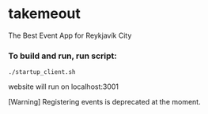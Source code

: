 # takemeout
The Best Event App for Reykjavík City

### To build and run, run script:
```
./startup_client.sh
```
website will run on localhost:3001

[Warning] Registering events is deprecated at the moment. 

